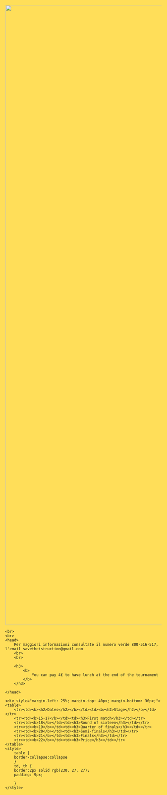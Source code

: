 <!DOCTYPE html>
<html style="background-color: rgba(255,222,89,255);">
<div>
    <img src="D:\INGLESE\inglese-charity\nonloso.jpeg" width="1200px" height="2000px" style="margin-left: 1px;">

    <br>
    <br>
    <head> 
        Per maggiori informazioni consultate il numero verde 800-516-517, l'email savetheistruction@gmail.com
        <br>
        <br>
        
        <h3>
            <b>
                You can pay 4£ to have lunch at the end of the tournament
            </b>
        </h3>
        
    </head>

    <div style="margin-left: 25%; margin-top: 40px; margin-bottom: 30px;">
    <table>
        <tr><td><b><h2>Dates</h2></b></td><td><b><h2>Stage</h2></b></td></tr>
        <tr><td><b>15-17</b></td><td><h3>First match</h3></td></tr>
        <tr><td><b>18</b></td><td><h3>Round of sixteen</h3></td></tr>
        <tr><td><b>19</b></td><td><h3>Quarter of finals</h3></td></tr>
        <tr><td><b>20</b></td><td><h3>Semi-finals</h3></td></tr>
        <tr><td><b>21</b></td><td><h3>Finals</h3></td></tr>
        <tr><td><b>22</b></td><td><h3>Price</h3></td></tr>
    </table>
    <style>
        table {
        border-collapse:collapse
        }
        td, th {
        border:2px solid rgb(230, 27, 27);
        padding: 9px;
        
        }
    </style>
</div>
</div>
